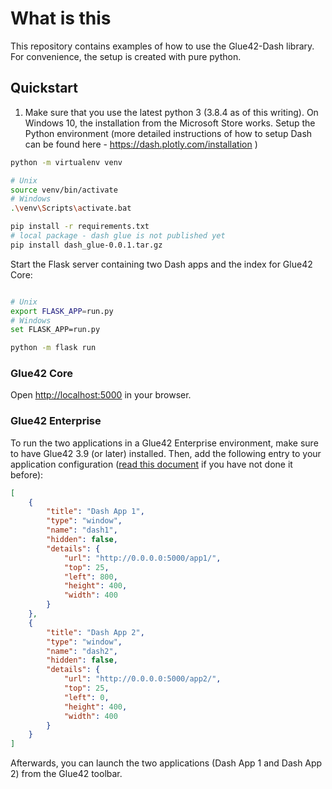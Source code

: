 # What is this

This repository contains examples of how to use the Glue42-Dash library. For convenience, the setup is created with pure python. 

## Quickstart

1. Make sure that you use the latest python 3 (3.8.4 as of this writing). On Windows 10, the installation from the Microsoft Store works. Setup the Python environment (more detailed instructions of how to setup Dash can be found here - https://dash.plotly.com/installation )

```sh
python -m virtualenv venv

# Unix
source venv/bin/activate
# Windows
.\venv\Scripts\activate.bat

pip install -r requirements.txt
# local package - dash glue is not published yet
pip install dash_glue-0.0.1.tar.gz
```

Start the Flask server containing two Dash apps and the index for Glue42 Core:

```sh

# Unix
export FLASK_APP=run.py
# Windows
set FLASK_APP=run.py

python -m flask run
```

### Glue42 Core 

Open [http://localhost:5000](http://localhost:5000) in your browser.

### Glue42 Enterprise

To run the two applications in a Glue42 Enterprise environment, make sure to have Glue42 3.9 (or later) installed. Then, add the following entry to your application configuration ([read this document](https://docs.glue42.com/developers/configuration/application/index.html#application_configuration) if you have not done it before):

```json
[
    {
        "title": "Dash App 1",
        "type": "window",
        "name": "dash1",
        "hidden": false,
        "details": {
            "url": "http://0.0.0.0:5000/app1/",
            "top": 25,
            "left": 800,
            "height": 400,
            "width": 400
        }
    },
    {
        "title": "Dash App 2",
        "type": "window",
        "name": "dash2",
        "hidden": false,
        "details": {
            "url": "http://0.0.0.0:5000/app2/",
            "top": 25,
            "left": 0,
            "height": 400,
            "width": 400
        }
    }
]
```

Afterwards, you can launch the two applications (Dash App 1 and Dash App 2) from the Glue42 toolbar.

